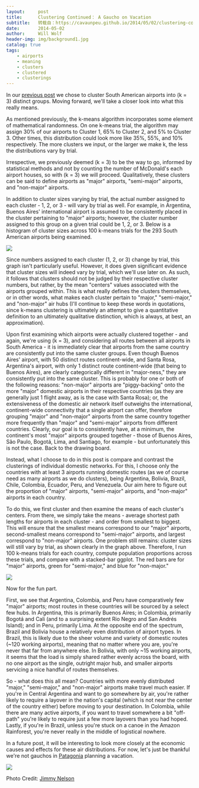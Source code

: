 ```yaml
---
layout:     post
title:      Clustering Continued： A Gaucho on Vacation
subtitle:   转载自：https://cavaunpeu.github.io/2014/05/02/clustering-continued-a-gaucho-on-vacation/
date:       2014-05-02
author:     Will Wolf
header-img: img/background1.jpg
catalog: true
tags:
    - airports
    - meaning
    - clusters
    - clustered
    - clusterings
---
```


In our [previous post](https://cavaunpeu.github.io/2014/04/25/clustering-the-airports) we chose to cluster South American airports into \(k = 3\) distinct groups. Moving forward, we'll take a closer look into what this really means.

As mentioned previously, the k-means algorithm incorporates some element of mathematical randomness. On one k-means trial, the algorithm may assign 30% of our airports to Cluster 1, 65% to Cluster 2, and 5% to Cluster 3. Other times, this distribution could look more like 35%, 55%, and 10% respectively. The more clusters we input, or the larger we make k, the less the distributions vary by trial.

Irrespective, we previously deemed \(k = 3\) to be the way to go, informed by statistical methods and not by counting the number of McDonald's each airport houses, so with \(k = 3\) we will proceed. Qualitatively, these clusters can be said to define airports as "major" airports, "semi-major" airports, and "non-major" airports.

In addition to cluster sizes varying by trial, the actual number assigned to each cluster - 1, 2, or 3 - will vary by trial as well. For example, in Argentina, Buenos Aires' international airport is assumed to be consistently placed in the cluster pertaining to "major" airports; however, the cluster number assigned to this group on a given trial could be 1, 2, or 3. Below is a histogram of cluster sizes across 100 k-means trials for the 293 South American airports being examined.

![](https://cavaunpeu.github.io/figures/airport_cluster_frequency_histograms.png)


Since numbers assigned to each cluster (1, 2, or 3) change by trial, this graph isn't particularly useful. However, it does given significant evidence that cluster sizes will indeed vary by trial, which we'll use later on. As such, it follows that clusters should not be judged by their respective cluster numbers, but rather, by the mean "centers" values associated with the airports grouped within. This is what really defines the clusters themselves, or in other words, what makes each cluster pertain to "major," "semi-major," and "non-major" air hubs (I'll continue to keep these words in quotations, since k-means clustering is ultimately an attempt to give a quantitative definition to an ultimately qualitative distinction, which is always, at best, an approximation).

Upon first examining which airports were actually clustered together - and again, we're using \(k = 3\), and considering all routes between all airports in South America - it is immediately clear that airports from the same country are consistently put into the same cluster groups. Even though Buenos Aires' airport, with 50 distinct routes continent-wide, and Santa Rosa, Argentina's airport, with only 1 distinct route continent-wide (that being to Buenos Aires), are clearly categorically different in "major-ness," they are consistently put into the same cluster. This is probably for one or both of the following reasons: "non-major" airports are "piggy-backing" onto the more "major" domestic airports in their respective countries (as they are generally just 1 flight away, as is the case with Santa Rosa); or, the extensiveness of the domestic air network itself outweighs the international, continent-wide connectivity that a single airport can offer, therefore grouping "major" and "non-major" airports from the same country together more frequently than "major" and "semi-major" airports from different countries. Clearly, our goal is to consistently have, at a minimum, the continent's most "major" airports grouped together - those of Buenos Aires, São Paulo, Bogotá, Lima, and Santiago, for example - but unfortunately this is not the case. Back to the drawing board.

Instead, what I choose to do in this post is compare and contrast the clusterings of individual domestic networks. For this, I choose only the countries with at least 3 airports running domestic routes (as we of course need as many airports as we do clusters), being Argentina, Bolivia, Brazil, Chile, Colombia, Ecuador, Peru, and Venezuela. Our aim here to figure out the proportion of "major" airports, "semi-major" airports, and "non-major" airports in each country.

To do this, we first cluster and then examine the means of each cluster's centers. From there, we simply take the means - average shortest path lengths for airports in each cluster - and order from smallest to biggest. This will ensure that the smallest means correspond to our "major" airports, second-smallest means correspond to "semi-major" airports, and largest correspond to "non-major" airports. One problem still remains: cluster sizes will still vary by trial, as shown clearly in the graph above. Therefore, I run 100 k-means trials for each country, compute population proportions across these trials, and compare with a stacked-bar ggplot. The red bars are for "major" airports, green for "semi-major," and blue for "non-major."

![](https://cavaunpeu.github.io/figures/cluster_proportions_stacked_barchart.png)


Now for the fun part.

First, we see that Argentina, Colombia, and Peru have comparatively few "major" airports; most routes in these countries will be sourced by a select few hubs. In Argentina, this is primarily Buenos Aires; in Colombia, primarily Bogotá and Cali (and to a surprising extent Rio Negro and San Andrés Island); and in Peru, primarily Lima. At the opposite end of the spectrum, Brazil and Bolivia house a relatively even distribution of airport types. In Brazil, this is likely due to the sheer volume and variety of domestic routes (~120 working airports), meaning that no matter where you are, you're never that far from anywhere else. In Bolivia, with only ~15 working airports, it seems that the load is simply shared rather evenly across the board, with no one airport as the single, outright major hub, and smaller airports servicing a nice handful of routes themselves.

So - what does this all mean? Countries with more evenly distributed "major," "semi-major," and "non-major" airports make travel much easier. If you're in Central Argentina and want to go somewhere by air, you're rather likely to require a layover in the nation's capital (which is not near the center of the country either) before moving to your destination. In Colombia, while there are many active airports, if you want to travel somewhere a bit "off-path" you're likely to require just a few more layovers than you had hoped. Lastly, if you're in Brazil, unless you're stuck on a canoe in the Amazon Rainforest, you're never really in the middle of logistical nowhere.

In a future post, it will be interesting to look more closely at the economic causes and effects for these air distributions. For now, let's just be thankful we're not gauchos in [Patagonia](http://willtravellife.com/blog/2013/04/22/photo-essay-the-conical-cathedral-of-patagonias-fitzroy) planning a vacation.

![](https://cavaunpeu.github.io/images/guachos_on_vacation.jpg)


Photo Credit: [Jimmy Nelson](http://www.beforethey.com/tribe/gauchos)
